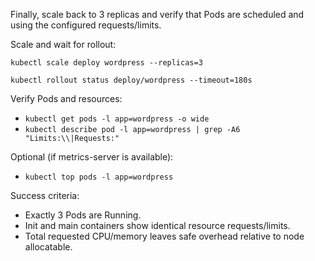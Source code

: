 Finally, scale back to 3 replicas and verify that Pods are scheduled and using the configured requests/limits.

Scale and wait for rollout:

`kubectl scale deploy wordpress --replicas=3`

`kubectl rollout status deploy/wordpress --timeout=180s`

Verify Pods and resources:

- `kubectl get pods -l app=wordpress -o wide`
- `kubectl describe pod -l app=wordpress | grep -A6 "Limits:\\|Requests:"`

Optional (if metrics-server is available):

- `kubectl top pods -l app=wordpress`

Success criteria:
- Exactly 3 Pods are Running.
- Init and main containers show identical resource requests/limits.
- Total requested CPU/memory leaves safe overhead relative to node allocatable.

